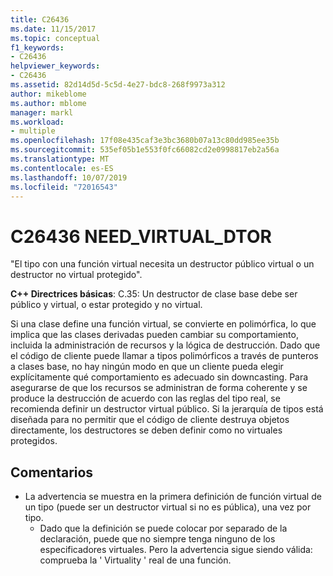 ```yaml
---
title: C26436
ms.date: 11/15/2017
ms.topic: conceptual
f1_keywords:
- C26436
helpviewer_keywords:
- C26436
ms.assetid: 82d14d5d-5c5d-4e27-bdc8-268f9973a312
author: mikeblome
ms.author: mblome
manager: markl
ms.workload:
- multiple
ms.openlocfilehash: 17f08e435caf3e3bc3680b07a13c80dd985ee35b
ms.sourcegitcommit: 535ef05b1e553f0fc66082cd2e0998817eb2a56a
ms.translationtype: MT
ms.contentlocale: es-ES
ms.lasthandoff: 10/07/2019
ms.locfileid: "72016543"
---
```

# <a name="c26436-need_virtual_dtor"></a>C26436 NEED_VIRTUAL_DTOR
"El tipo con una función virtual necesita un destructor público virtual o un destructor no virtual protegido".

**C++ Directrices básicas**: C.35: Un destructor de clase base debe ser público y virtual, o estar protegido y no virtual.

Si una clase define una función virtual, se convierte en polimórfica, lo que implica que las clases derivadas pueden cambiar su comportamiento, incluida la administración de recursos y la lógica de destrucción. Dado que el código de cliente puede llamar a tipos polimórficos a través de punteros a clases base, no hay ningún modo en que un cliente pueda elegir explícitamente qué comportamiento es adecuado sin downcasting. Para asegurarse de que los recursos se administran de forma coherente y se produce la destrucción de acuerdo con las reglas del tipo real, se recomienda definir un destructor virtual público. Si la jerarquía de tipos está diseñada para no permitir que el código de cliente destruya objetos directamente, los destructores se deben definir como no virtuales protegidos.

## <a name="remarks"></a>Comentarios
- La advertencia se muestra en la primera definición de función virtual de un tipo (puede ser un destructor virtual si no es pública), una vez por tipo.
  - Dado que la definición se puede colocar por separado de la declaración, puede que no siempre tenga ninguno de los especificadores virtuales. Pero la advertencia sigue siendo válida: comprueba la ' Virtuality ' real de una función.
